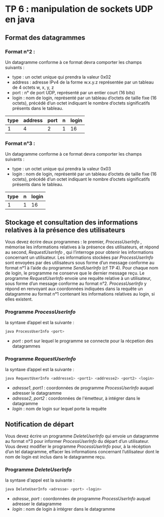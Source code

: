 # TP 6 : manipulation de sockets UDP en java

## Format des datagrammes

### Format n°2 : 

Un datagramme conforme à ce format devra comporter les champs suivants :

* type    : un octet unique qui prendra la valeur 0x02
* address : adresse IPv4 de la forme w.x.y.z représentée par un tableau de 4 octets w, x, y, z
* port    : n° de port UDP, représenté par un entier court (16 bits)
* login   : nom de login, représenté par un tableau d’octets de taille fixe (16 octets), précédé d’un octet indiquant le nombre d’octets significatifs présents dans le tableau.

| type | address | port | n | login |
|------|---------|------|---|-------|
|  1   |    4    |  2   | 1 |  16   | octets

### Format n°3 :

Un datagramme conforme à ce format devra comporter les champs suivants :

* type  : un octet unique qui prendra la valeur 0x03
* login : nom de login, représenté par un tableau d’octets de taille fixe (16 octets), précédé d’un octet indiquant le nombre d’octets significatifs présents dans le tableau.

| type | n | login |
|------|---|-------|
|  1   | 1 |  16   | octets

## Stockage et consultation des informations relatives à la présence des utilisateurs

Vous devez écrire deux programmes : le premier, *ProcessUserInfo* , mémorise les informations relatives à la présence des utilisateurs, et répond au second, *RequestUserInfo* , qui l’interroge pour obtenir les informations concernant un utilisateur.
Les informations stockées par *ProcessUserInfo* sont envoyées par des utilisateurs sous forme d’un message conforme au format n°1 à l’aide du programme *SendUserInfo* (cf TP 4).
Pour chaque nom de login, le programme ne conserve que le dernier message reçu.
Le programme *RequestUserInfo* envoie une requête relative à un utilisateur, sous forme d’un message conforme au format n°2.
*ProcessUserInfo* y répond en renvoyant aux coordonnées indiquées dans la requête un datagramme au format n°1 contenant les informations relatives au login, si elles existent.

### Programme *ProcessUserInfo*

la syntaxe d’appel est la suivante :

```java
java ProcessUserInfo <port>
```

* *port* : port sur lequel le programme se connecte pour la récpetion des datagrammes

### Programme *RequestUserInfo*

la syntaxe d’appel est la suivante :

```java
java RequestUserInfo <addresse1> <port1> <addresse2> <port2> <login>
```

* *adresse1*, *port1* : coordonnées de programme *ProcessUserInfo* auquel adresser le datagramme
* *adresse2*, *port2* : coordonnées de l'émetteur, à intégrer dans le datagramme
* *login* : nom de login sur lequel porte la requête

## Notification de départ

Vous devez écrire un programme *DeleteUserInfo* qui envoie un datagramme au format n°3 pour informer *ProcessUserInfo* du départ d’un utilisateur.
Vous devez modifier le programme *ProcessUserInfo* pour, à la récéption d’un tel datagramme, effacer les informations concernant l’utilisateur dont le nom de login est inclus dans le datagramme reçu.

### Programme *DeleteUserInfo*

la syntaxe d'appel est la suivante :

```java
java DeleteUserInfo <adresse> <port> <login>
```

* *adresse*, *port* : coordonnées de programme *ProcessUserInfo* auquel adresser le datagramme
* *login* : nom de login à intégrer dans le datagramme

